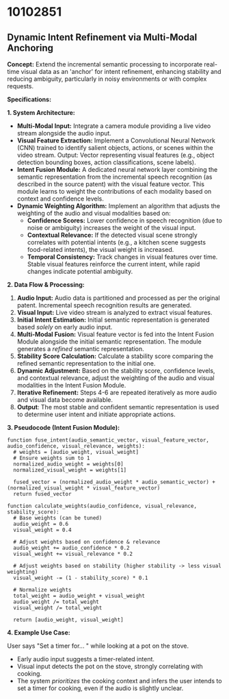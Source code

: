 # 10102851

## Dynamic Intent Refinement via Multi-Modal Anchoring

**Concept:** Extend the incremental semantic processing to incorporate real-time visual data as an 'anchor' for intent refinement, enhancing stability and reducing ambiguity, particularly in noisy environments or with complex requests.

**Specifications:**

**1. System Architecture:**

*   **Multi-Modal Input:**  Integrate a camera module providing a live video stream alongside the audio input.
*   **Visual Feature Extraction:** Implement a Convolutional Neural Network (CNN) trained to identify salient objects, actions, or scenes within the video stream.  Output: Vector representing visual features (e.g., object detection bounding boxes, action classifications, scene labels).
*   **Intent Fusion Module:**  A dedicated neural network layer combining the semantic representation from the incremental speech recognition (as described in the source patent) with the visual feature vector.  This module learns to weight the contributions of each modality based on context and confidence levels.
*   **Dynamic Weighting Algorithm:** Implement an algorithm that adjusts the weighting of the audio and visual modalities based on:
    *   **Confidence Scores:**  Lower confidence in speech recognition (due to noise or ambiguity) increases the weight of the visual input.
    *   **Contextual Relevance:**  If the detected visual scene strongly correlates with potential intents (e.g., a kitchen scene suggests food-related intents), the visual weight is increased.
    *   **Temporal Consistency:**  Track changes in visual features over time. Stable visual features reinforce the current intent, while rapid changes indicate potential ambiguity.

**2.  Data Flow & Processing:**

1.  **Audio Input:**  Audio data is partitioned and processed as per the original patent. Incremental speech recognition results are generated.
2.  **Visual Input:**  Live video stream is analyzed to extract visual features.
3.  **Initial Intent Estimation:**  Initial semantic representation is generated based *solely* on early audio input.
4.  **Multi-Modal Fusion:** Visual feature vector is fed into the Intent Fusion Module alongside the initial semantic representation.  The module generates a *refined* semantic representation.
5.  **Stability Score Calculation:** Calculate a stability score comparing the refined semantic representation to the initial one.
6.  **Dynamic Adjustment:** Based on the stability score, confidence levels, and contextual relevance, adjust the weighting of the audio and visual modalities in the Intent Fusion Module.
7.  **Iterative Refinement:** Steps 4-6 are repeated iteratively as more audio and visual data become available.
8. **Output**:  The most stable and confident semantic representation is used to determine user intent and initiate appropriate actions.

**3. Pseudocode (Intent Fusion Module):**

```
function fuse_intent(audio_semantic_vector, visual_feature_vector, audio_confidence, visual_relevance, weights):
  # weights = [audio_weight, visual_weight]
  # Ensure weights sum to 1
  normalized_audio_weight = weights[0]
  normalized_visual_weight = weights[1]

  fused_vector = (normalized_audio_weight * audio_semantic_vector) + (normalized_visual_weight * visual_feature_vector)
  return fused_vector

function calculate_weights(audio_confidence, visual_relevance, stability_score):
  # Base weights (can be tuned)
  audio_weight = 0.6
  visual_weight = 0.4

  # Adjust weights based on confidence & relevance
  audio_weight += audio_confidence * 0.2
  visual_weight += visual_relevance * 0.2

  # Adjust weights based on stability (higher stability -> less visual weighting)
  visual_weight -= (1 - stability_score) * 0.1

  # Normalize weights
  total_weight = audio_weight + visual_weight
  audio_weight /= total_weight
  visual_weight /= total_weight

  return [audio_weight, visual_weight]
```

**4.  Example Use Case:**

User says "Set a timer for... " while looking at a pot on the stove. 

*   Early audio input suggests a timer-related intent.
*   Visual input detects the pot on the stove, strongly correlating with cooking.
*   The system *prioritizes* the cooking context and infers the user intends to set a timer for cooking, even if the audio is slightly unclear.